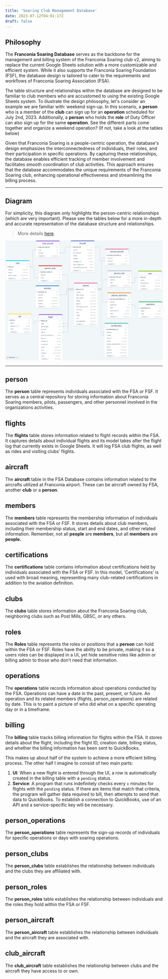```yaml
---
title: 'Soaring Club Management Database'
date: 2023-07-12T04:01:17Z
draft: false
---
```


## Philosophy

The **Franconia Soaring Database** serves as the backbone for the management and billing system of the Franconia Soaring club v2, aiming to replace the current Google Sheets solution with a more customizable and efficient system. While it also supports the Franconia Soaring Foundation (FSF), the database design is tailored to cater to the requirements and workflows of Franconia Soaring Association (FSA).

The table structure and relationships within the database are designed to be familiar to club members who are accustomed to using the existing Google Sheets system. To illustrate the design philosophy, let's consider an example we are familiar with: weekend sign-up. In this scenario, a **person** who is a member of the **club** can sign up for an **operation** scheduled for July 2nd, 2023. Additionally, a **person** who holds the **role** of Duty Officer can also sign up for the same **operation**. See the different parts come together and organize a weekend operation? (If not, take a look at the tables below)

Given that Franconia Soaring is a people-centric operation, the database's design emphasizes the interconnectedness of individuals, their roles, and their participation in specific operations. By capturing these relationships, the database enables efficient tracking of member involvement and facilitates smooth coordination of club activities. This approach ensures that the database accommodates the unique requirements of the Franconia Soaring club, enhancing operational effectiveness and streamlining the billing process.

---

## Diagram

For simplicity, this diagram only highlights the person-centric relationships (which are very important). Please see the tables below for a more in-depth and accurate representation of the database structure and relationships.

> More details [here](https://drawsql.app/teams/maxs-team-18/diagrams/fsa-db).

![FSA_DB_Schema.png](FSA_DB_UML.png)

---

## person

The **person** table represents individuals associated with the FSA or FSF. It serves as a central repository for storing information about Franconia Soaring members, pilots, passengers, and other personnel involved in the organizations activities.


## flights

The **flights** table stores information related to flight records within the FSA. It captures details about individual flights and its model takes after the flight log that currently exists in Google Sheets. It will log FSA club flights, as well as rides and visiting clubs’ flights. 


## aircraft

The **aircraft** table in the FSA Database contains information related to the aircrafts utilized at Franconia airport. These can be aircraft owned by FSA, another **club** or a **person**.


## members

The **members** table represents the membership information of individuals associated with the FSA or FSF. It stores details about club members, including their membership status, start and end dates, and other related information. Remember, not all **people** are **members**, but all **members** are **people.**


## certifications

The **certifications** table contains information about certifications held by individuals associated with the FSA or FSF. In this model, ‘Certifications’ is used with broad meaning, representing many club-related certifications in addition to the aviation definition.


## clubs

The **clubs** table stores information about the Franconia Soaring club, neighboring clubs such as Post Mills, GBSC, or any others.


## roles

The **Roles** table represents the roles or positions that a **person** can hold within the FSA or FSF. Roles have the ability to be private, making it so a users roles can be displayed in a UI, yet hide sensitive roles like admin or billing admin to those who don’t need that information. 


## operations

The **operations** table records information about operations conducted by the FSA. Operations can have a date in the past, present, or future. An operation and its related members (flights, person_operations) are related by date. This is to paint a picture of who did what on a specific operating day or in a timeframe.


## billing

The **billing** table tracks billing information for flights within the FSA. It stores details about the flight, including the flight ID, creation date, billing status, and whether the billing information has been sent to QuickBooks.

This makes up about half of the system to achieve a more efficient billing process. The other half I imagine to consist of two main parts:

1. **UI**: When a new flight is entered through the UI, a row is automatically created in the billing table with a `pending` status.
2. **Service**: A program that runs indefinitely checks every `x` minutes for flights with the `pending` status. If there are items that match that criteria, the program will gather data required to bill, then attempts to send that data to QuickBooks. To establish a connection to QuickBooks, use of an API and a service-specific key will be necessary.


## person_operations

The **person_operations** table represents the sign-up records of individuals for specific operations or days with soaring operations.


## person_clubs

The **person_clubs** table establishes the relationship between individuals and the clubs they are affiliated with.


## person_roles

The **person_roles** table establishes the relationship between individuals and the roles they hold within the FSA or FSF.


## person_aircraft

The **person_aircraft** table establishes the relationship between individuals and the aircraft they are associated with.


## club_aircraft

The **club_aircraft** table establishes the relationship between clubs and the aircraft they have access to or own.

